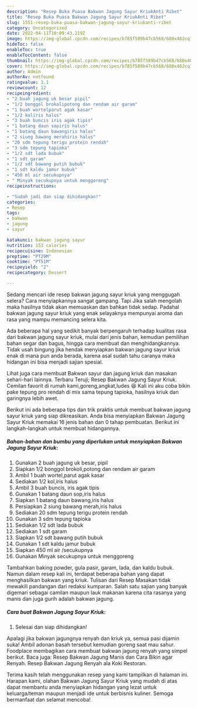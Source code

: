 ```yaml
---
description: "Resep Buka Puasa Bakwan Jagung Sayur KriukAnti Ribet"
title: "Resep Buka Puasa Bakwan Jagung Sayur KriukAnti Ribet"
slug: 1551-resep-buka-puasa-bakwan-jagung-sayur-kriukanti-ribet
category: Uncategorized
date: 2022-04-11T10:09:43.219Z
image: https://img-global.cpcdn.com/recipes/b785f589b47cb568/680x482cq70/bakwan-jagung-sayur-kriuk-foto-resep-utama.jpg
hideToc: false
enableToc: true
enableTocContent: false
thumbnail: https://img-global.cpcdn.com/recipes/b785f589b47cb568/680x482cq70/bakwan-jagung-sayur-kriuk-foto-resep-utama.jpg
cover: https://img-global.cpcdn.com/recipes/b785f589b47cb568/680x482cq70/bakwan-jagung-sayur-kriuk-foto-resep-utama.jpg
author: Admin
authorAv: notfound
ratingvalue: 3.1
reviewcount: 12
recipeingredient:
- "2 buah jagung uk besar pipil"
- "1/2 bonggol brokolipotong dan rendam air garam"
- "1 buah wortelparut agak kasar"
- "1/2 koliris halus"
- "3 buah buncis iris agak tipis"
- "1 batang daun sopiris halus"
- "1 batang daun bawangiris halus"
- "2 siung bawang merahiris halus"
- "20 sdm tepung terigu protein rendah"
- "3 sdm tepung tapioka"
- "1/2 sdt lada bubuk"
- "1 sdt garam"
- "1/2 sdt bawang putih bubuk"
- "1 sdt kaldu jamur bubuk"
- "450 ml air secukupnya"
- " Minyak secukupnya untuk menggoreng"
recipeinstructions:

- "Sudah jadi dan siap dihidangkan!"
categories:
- Resep
tags:
- bakwan
- jagung
- sayur

katakunci: bakwan jagung sayur 
nutrition: 153 calories
recipecuisine: Indonesian
preptime: "PT29M"
cooktime: "PT51M"
recipeyield: "2"
recipecategory: Dessert

---
```



Sedang mencari ide resep bakwan jagung sayur kriuk yang menggugah selera? Cara menyiapkannya sangat gampang. Tapi Jika salah mengolah maka hasilnya tidak akan memuaskan dan bahkan tidak sedap. Padahal bakwan jagung sayur kriuk yang enak selayaknya mempunyai aroma dan rasa yang mampu memancing selera kita.


Ada beberapa hal yang sedikit banyak berpengaruh terhadap kualitas rasa dari bakwan jagung sayur kriuk, mulai dari jenis bahan, kemudian pemilihan bahan segar dan bagus, hingga cara membuat dan menghidangkannya. Tidak usah bingung jika hendak menyiapkan bakwan jagung sayur kriuk enak di mana pun anda berada, karena asal sudah tahu caranya maka hidangan ini bisa menjadi sajian spesial.

Lihat juga cara membuat Bakwan sayur dan jagung kriuk dan masakan sehari-hari lainnya. Terbaru Teruji; Resep Bakwan Jagung Sayur Kriuk. Cemilan favorit di rumah kami,goreng,angkat,ludes 😆 Kali ini aku coba bikin pake tepung pro rendah di mix sama tepung tapioka, hasilnya kriuk dan garingnya lebih awet.


Berikut ini ada beberapa tips dan trik praktis untuk membuat bakwan jagung sayur kriuk yang siap dikreasikan. Anda bisa menyiapkan Bakwan Jagung Sayur Kriuk memakai 16 jenis bahan dan 0 tahap pembuatan. Berikut ini langkah-langkah untuk membuat hidangannya.

<!--inarticleads1-->

##### Bahan-bahan dan bumbu yang diperlukan untuk menyiapkan Bakwan Jagung Sayur Kriuk:

1. Gunakan 2 buah jagung uk besar, pipil
1. Siapkan 1/2 bonggol brokoli,potong dan rendam air garam
1. Ambil 1 buah wortel,parut agak kasar
1. Sediakan 1/2 kol,iris halus
1. Ambil 3 buah buncis, iris agak tipis
1. Gunakan 1 batang daun sop,iris halus
1. Siapkan 1 batang daun bawang,iris halus
1. Persiapkan 2 siung bawang merah,iris halus
1. Sediakan 20 sdm tepung terigu protein rendah
1. Gunakan 3 sdm tepung tapioka
1. Sediakan 1/2 sdt lada bubuk
1. Sediakan 1 sdt garam
1. Siapkan 1/2 sdt bawang putih bubuk
1. Gunakan 1 sdt kaldu jamur bubuk
1. Siapkan 450 ml air /secukupnya
1. Gunakan  Minyak secukupnya untuk menggoreng


Tambahkan baking powder, gula pasir, garam, lada, dan kaldu bubuk. Namun dalam resep kali ini, terdapat beberapa bahan yang dapat menghasilkan bakwan yang kriuk. Tulisan dari Resep Masakan tidak mewakili pandangan dari redaksi kumparan. Salah satu sajian yang banyak digemari sebagai camilan maupun lauk makanan karena cita rasanya yang manis dan juga gurih adalah bakwan jagung. 

<!--inarticleads2-->

##### Cara buat Bakwan Jagung Sayur Kriuk:


1. Selesai dan siap dihidangkan!

Apalagi jika bakwan jagungnya renyah dan kriuk ya, semua pasi dijamin suka! Ambil adonan basah tersebut kemudian goreng saat mau sahur. Foodplace membagikan cara membuat bakwan jagung renyah yang simpel berikut. Baca juga: Resep Bakwan Jagung Manis dan Cara Bikin agar Renyah. Resep Bakwan Jagung Renyah ala Koki Restoran. 

Terima kasih telah menggunakan resep yang kami tampilkan di halaman ini. Harapan kami, olahan Bakwan Jagung Sayur Kriuk yang mudah di atas dapat membantu anda menyiapkan hidangan yang lezat untuk keluarga/teman maupun menjadi ide untuk berbisnis kuliner. Semoga bermanfaat dan selamat mencoba!
